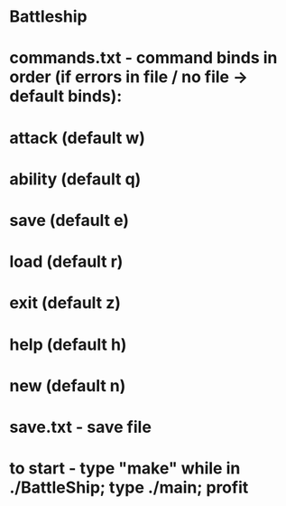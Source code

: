 # Battleship

# commands.txt - command binds in order (if errors in file / no file -> default binds):
# attack (default w)
# ability (default q)
# save (default e)
# load (default r)
# exit (default z)
# help (default h)
# new (default n)

# save.txt - save file

# to start - type "make" while in ./BattleShip; type ./main; profit
